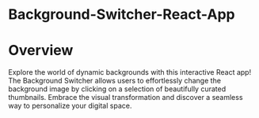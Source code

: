 # Background-Switcher-React-App
# Overview
Explore the world of dynamic backgrounds with this interactive React app! The Background Switcher allows users to effortlessly change the background image by clicking on a selection of beautifully curated thumbnails. Embrace the visual transformation and discover a seamless way to personalize your digital space.
